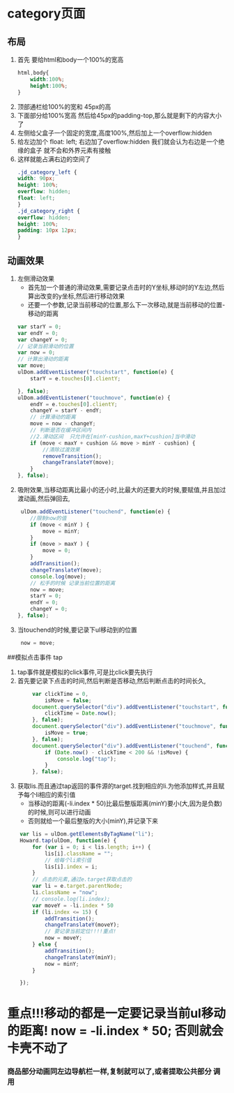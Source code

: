 # category页面

## 布局

1. 首先 要给html和body一个100%的宽高
    ```css
    html,body{
        width:100%;
        height:100%;
    }
    ```
2. 顶部通栏给100%的宽和 45px的高
3. 下面部分给100%宽高 然后给45px的padding-top,那么就是剩下的内容大小了
4. 左侧给父盒子一个固定的宽度,高度100%,然后加上一个overflow:hidden
5. 给左边加个 float: left; 右边加了overflow:hidden 我们就会认为右边是一个绝缘的盒子 就不会和外界元素有接触
6. 这样就能占满右边的空间了
    ```css
    .jd_category_left {
    width: 90px;
    height: 100%;
    overflow: hidden;
    float: left;
    }
    .jd_category_right {
    overflow: hidden;
    height: 100%;
    padding: 10px 12px;
    }
    ```
## 动画效果

1. 左侧滑动效果
    - 首先加一个普通的滑动效果,需要记录点击时的Y坐标,移动时的Y左边,然后算出改变的y坐标,然后进行移动效果
    - 还要一个参数,记录当前移动的位置,那么下一次移动,就是当前移动的位置-移动的距离
    ```javascript
    var starY = 0;
    var endY = 0;
    var changeY = 0;
    // 记录当前滑动的位置
    var now = 0;
    // 计算出滑动的距离
    var move;
    ulDom.addEventListener("touchstart", function(e) {
        starY = e.touches[0].clientY;

    }, false);
    ulDom.addEventListener("touchmove", function(e) {
        endY = e.touches[0].clientY;
        changeY = starY - endY;
        // 计算滑动的距离
        move = now - changeY;
        // 判断是否在缓冲区间内
        //2.滑动区间  只允许在[minY-cushion,maxY+cushion]当中滑动
        if (move < maxY + cushion && move > minY - cushion) {
            //清除过渡效果
            removeTransition();
            changeTranslateY(move);
        }
    }, false);
    ```
2. 吸附效果,当移动距离比最小的还小时,比最大的还要大的时候,要赋值,并且加过渡动画,然后弹回去,
    ```javascript
     ulDom.addEventListener("touchend", function(e) {
        //限制now的值
        if (move < minY ) {
            move = minY;
        }
        if (move > maxY ) {
            move = 0;
        }
        addTransition();
        changeTranslateY(move);
        console.log(move);
        // 松手的时候 记录当前位置的距离
        now = move;
        starY = 0;
        endY = 0;
        changeY = 0;
    }, false);
    ```
3. 当touchend的时候,要记录下ul移动到的位置
    ```javascript
     now = move;
    ```

##模拟点击事件 tap
1. tap事件就是模拟的click事件,可是比click要先执行
2. 首先要记录下点击的时间,然后判断是否移动,然后判断点击的时间长久,
```javascript
        var clickTime = 0,
            isMove = false;
        document.querySelector("div").addEventListener("touchstart", function() {
            clickTime = Date.now();
        }, false);
        document.querySelector("div").addEventListener("touchmove", function() {
            isMove = true;
        }, false);
        document.querySelector("div").addEventListener("touchend", function() {
            if (Date.now() - clickTime < 200 && !isMove) {
                console.log("tap");
            }
        }, false);
```

3. 获取lis.而且通过tap返回的事件源的target.找到相应的li.为他添加样式,并且赋予每个li相应的索引值
    - 当移动的距离(-li.index * 50)比最后整版距离(minY)要小(大,因为是负数)的时候,则可以进行动画
    - 否则就给一个最后整版的大小(minY),并记录下来
```javascript
    var lis = ulDom.getElementsByTagName("li");
    Howard.tap(ulDom, function(e) {
        for (var i = 0; i < lis.length; i++) {
            lis[i].className = "";
            // 给每个li索引值
            lis[i].index = i;
        }
        // 点击的元素,通过e.target获取点击的
        var li = e.target.parentNode;
        li.className = "now";
        // console.log(li.index);
        var moveY = -li.index * 50
        if (li.index <= 15) {
            addTransition();
            changeTranslateY(moveY);
            // 要记录当前定位!!!!重点!
            now = moveY;
        } else {
            addTransition();
            changeTranslateY(minY);
            now = minY;
        }

    });
``` 
# 重点!!!移动的都是一定要记录当前ul移动的距离! now = -li.index * 50; 否则就会卡壳不动了

### 商品部分动画同左边导航栏一样,复制就可以了,或者提取公共部分 调用
